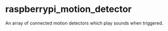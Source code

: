 # raspberrypi_motion_detector
An array of connected motion detectors which play sounds when triggered.
